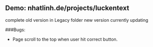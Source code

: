 ## Demo: nhatlinh.de/projects/luckentext

complete old version in Legacy folder
new version currently updating

###Bugs:
- Page scroll to the top when user hit correct button.

